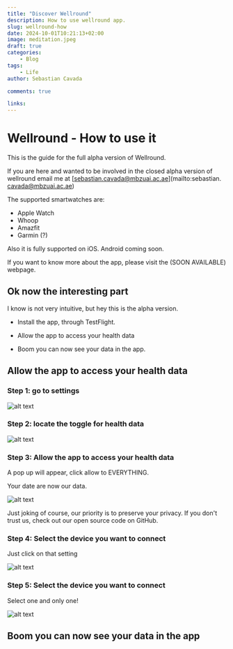 ```yaml
---
title: "Discover Wellround"
description: How to use wellround app.
slug: wellround-how
date: 2024-10-01T10:21:13+02:00
image: meditation.jpeg
draft: true
categories:
    - Blog
tags:
    - Life
author: Sebastian Cavada

comments: true

links:
---
```


# Wellround - How to use it

This is the guide for the full alpha version of Wellround.

If you are here and wanted to be involved in the closed alpha version of wellround email me at [sebastian.cavada@mbzuai.ac.ae](mailto:sebastian. cavada@mbzuai.ac.ae) 

The supported smartwatches are:
- Apple Watch
- Whoop
- Amazfit
- Garmin (?)

Also it is fully supported on iOS. Android coming soon.

If you want to know more about the app, please visit the (SOON AVAILABLE) webpage.

## Ok now the interesting part

I know is not very intuitive, but hey this is the alpha version.

- Install the app, through TestFlight.

- Allow the app to access your health data

- Boom you can now see your data in the app.


## Allow the app to access your health data

### Step 1: go to settings

![alt text](settings_home.png)


### Step 2: locate the toggle for health data

![alt text](toggle.png)

### Step 3: Allow the app to access your health data

A pop up will appear, click allow to EVERYTHING.

Your date are now our data.

![alt text](our.png)

Just joking of course, our priority is to preserve your privacy.
If you don't trust us, check out our open source code on GitHub.

### Step 4: Select the device you want to connect

Just click on that setting

![alt text](settings_watch.png)

### Step 5: Select the device you want to connect

Select one and only one!

![alt text](image.png)

## Boom you can now see your data in the app